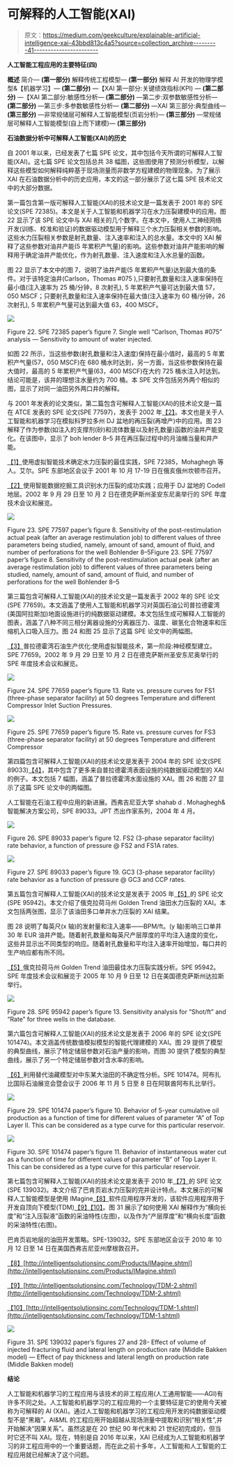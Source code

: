 # 可解释的人工智能(XAI)

> 原文：<https://medium.com/geekculture/explainable-artificial-intelligence-xai-43bbd813c4a5?source=collection_archive---------41----------------------->

**人工智能工程应用的主要特征(四)**

**概述**
简介— **(第一部分)**
解释传统工程模型— **(第一部分)**
解释 AI 开发的物理学模型&【机器学习】— **(第二部分)**
—【XAI 第一部分:关键绩效指标(KPI) — **(第二部分)**
—【XAI 第二部分:敏感性分析— **(第二部分)**
—第二步:双参数敏感性分析— **(第二部分)**
—第三步:多参数敏感性分析— **(第二部分)**
—XAI 第三部分:典型曲线— **(第三部分)**
—非常规储层可解释人工智能模型(页岩分析)— **(第三部分)**
—常规储层可解释人工智能模型(自上而下建模)— **(第三部分)**

**石油数据分析中可解释人工智能(XAI)的历史**

自 2001 年以来，已经发表了七篇 SPE 论文，其中包括今天所谓的可解释人工智能(XAI)。这七篇 SPE 论文包括总共 38 幅图，这些图使用了预测分析模型，以解释这些模型如何解释纯粹基于现场测量而非数学方程建模的物理现象。为了展示 XAI 在石油数据分析中的历史应用，本文的这一部分展示了这七篇 SPE 技术论文中的大部分数据。

第一篇包含第一版可解释人工智能(XAI)的技术论文是一篇发表于 2001 年的 SPE 论文(SPE 72385)。本文是关于人工智能和机器学习在水力压裂建模中的应用。图 22 显示了该 SPE 论文中与 XAI 相关的几个数字。在本文中，使用人工神经网络开发(训练、校准和验证)的数据驱动模型用于解释三个水力压裂相关参数的影响。这些水力压裂相关参数是射孔数量、注入速率和注入的总水量。本文中的 XAI 解释了这些参数对油井产能(5 年累积产气量)的影响。这些参数对油井产能影响的解释用于确定油井产能优化，作为射孔数量、注入速度和注入水总量的函数。

图 22 显示了本文中的图 7，说明了油井产能(5 年累积产气量)达到最大值的条件。对于该特定油井(Carlson，Thomas #075 ),只要射孔数量和注入速率保持在最小值(注入速率为 25 桶/分钟，8 次射孔), 5 年累积产气量可达到最大值 57，050 MSCF；只要射孔数量和注入速率保持在最大值(注入速率为 60 桶/分钟，26 次射孔), 5 年累积产气量可达到最大值 63，400 MSCF。

![](img/193acb1131180fdcf42e7fe25844ced2.png)

Figure 22\. SPE 72385 paper’s figure 7\. Single well “Carlson, Thomas #075” analysis — Sensitivity to amount of water injected.

如图 22 所示，当这些参数(射孔数量和注入速度)保持在最小值时，最高的 5 年累积产气量(57，050 MSCF)在 680 桶水时达到，另一方面，当这些参数保持在最大值时，最高的 5 年累积产气量(63，400 MSCF)在大约 725 桶水注入时达到。结论可能是，该井的理想注水量约为 700 桶。本 SPE 文件包括另外两个相似的图，显示了对同一油田另外两口井的解释。

与 2001 年发表的论文类似，第二篇包含可解释人工智能(XAI)的技术论文是一篇在 ATCE 发表的 SPE 论文(SPE 77597)，发表于 2002 年[【2】](#_ftn2)。本文也是关于人工智能和机器学习在模拟科罗拉多州 DJ 盆地的再压裂(再增产)中的应用。图 23 解释了作为参数(如注入的支撑剂(砂)和流体数量以及射孔数量)函数的油井产能变化。在该图中，显示了 boh lender 8–5 井在再压裂过程中的月油桶当量和井产能。

[【1】](#_ftnref1)使用虚拟智能技术确定水力压裂的最佳实践，SPE 72385，Mohaghegh 等人。艾尔。SPE 东部地区会议于 2001 年 10 月 17-19 日在俄亥俄州坎顿市召开。

[【2】](#_ftnref2)使用智能数据挖掘工具识别水力压裂的成功实践；应用于 DJ 盆地的 Codell 地层。2002 年 9 月 29 日至 10 月 2 日在德克萨斯州圣安东尼奥举行的 SPE 年度技术会议和展览。

![](img/89689d79e9af9516e5d630316060950a.png)

Figure 23\. SPE 77597 paper’s figure 8\. Sensitivity of the post-restimulation actual peak (after an average restimulation job) to different values of three parameters being studied, namely, amount of sand, amount of fluid, and number of perforations for the well Bohlender 8–5Figure 23\. SPE 77597 paper’s figure 8\. Sensitivity of the post-restimulation actual peak (after an average restimulation job) to different values of three parameters being studied, namely, amount of sand, amount of fluid, and number of perforations for the well Bohlender 8–5

第三篇包含可解释人工智能(XAI)的技术论文是一篇发表于 2002 年的 SPE 论文(SPE 77659)。本文涵盖了使用人工智能和机器学习对英国石油公司普拉德霍湾(美国阿拉斯加)地面设施进行的纯数据驱动建模。本文包括生成可解释人工智能的图表，涵盖了八种不同三相分离器设施的分离器压力、温度、碳氢化合物速率和压缩机入口吸入压力。图 24 和图 25 显示了这篇 SPE 论文中的两幅图。

[【3】](#_ftnref1)普拉德霍湾石油生产优化:使用虚拟智能技术，第一阶段:神经模型建立。SPE 77659。2002 年 9 月 29 日至 10 月 2 日在德克萨斯州圣安东尼奥举行的 SPE 年度技术会议和展览。

![](img/4e804dcf4aa50254904fb35e2283635b.png)

Figure 24\. SPE 77659 paper’s figure 13\. Rate vs. pressure curves for FS1 (three-phase separator facility) at 50 degrees Temperature and different Compressor Inlet Suction Pressures.

![](img/4ec9f3624304d01344dfca5034d8d59d.png)

Figure 25\. SPE 77659 paper’s figure 15\. Rate vs. pressure curves for FS3 (three-phase separator facility) at 50 degrees Temperature and different Compressor

第四篇包含可解释人工智能(XAI)的技术论文是发表于 2004 年的 SPE 论文(SPE 89033)[【4】](#_ftn1)，其中包含了更多来自普拉德霍湾表面设施的纯数据驱动模型的 XAI 的例子。本文包括 7 幅图，涵盖了普拉德霍湾水面设施的 XAI。图 26 和图 27 显示了这篇 SPE 论文中的两幅图。

人工智能在石油工程中应用的新进展。西弗吉尼亚大学 shahab d . Mohaghegh&智能解决方案公司，SPE 89033。JPT 杰出作家系列，2004 年 4 月。

![](img/d914272dd043e2de769952ddca8d48d1.png)

Figure 26\. SPE 89033 paper’s figure 12\. FS2 (3-phase separator facility) rate behavior, a function of pressure @ FS2 and FS1A rates.

![](img/3df41df169e2d5fdc5e38295a9b4a8a1.png)

Figure 27\. SPE 89033 paper’s figure 19\. GC3 (3-phase separator facility) rate behavior as a function of pressure @ GC3 and CCP rates.

第五篇包含可解释人工智能(XAI)的技术论文是发表于 2005 年[【5】](#_ftn1)的 SPE 论文(SPE 95942)。本文介绍了俄克拉荷马州 Golden Trend 油田水力压裂的 XAI。本文包括两张图，显示了该油田多口单井水力压裂的 XAI 结果。

图 28 说明了每英尺(x 轴)的发射量和注入速率——BPM/ft。(y 轴)影响三口单井 30 年 EUR 油井产能。随着射孔数量和每英尺产层厚度的平均注入速度的变化，这些井显示出不同类型的响应。随着射孔数量和平均注入速率开始增加，每口井的生产响应都有所不同。

[【5】](#_ftnref1)俄克拉荷马州 Golden Trend 油田最佳水力压裂实践分析。SPE 95942。SPE 年度技术会议和展览于 2005 年 10 月 9 日至 12 日在美国德克萨斯州达拉斯举行。

![](img/af33d7b45eca807889cce9cfea37ebf3.png)

Figure 28\. SPE 95942 paper’s figure 13\. Sensitivity analysis for “Shot/ft” and “Rate” for three wells in the database.

第六篇包含可解释人工智能(XAI)的技术论文是发表于 2006 年的 SPE 论文(SPE 101474)。本文涵盖传统数值模拟模型的智能代理建模的 XAI。图 29 提供了模型的典型曲线，展示了特定储层参数对石油产量的影响，而图 30 提供了模型的典型曲线，展示了另一个特定储层参数对含水率的影响。

[【6】](#_ftnref1)利用替代油藏模型对中东某大油田的不确定性分析。SPE 101474。阿布扎比国际石油展览会暨会议于 2006 年 11 月 5 日至 8 日在阿联酋阿布扎比举行。

![](img/1a6a5b2aa8e308078e785b85303e3ffb.png)

Figure 29\. SPE 101474 paper’s figure 10\. Behavior of 5-year cumulative oil production as a function of time for different values of parameter “A” of Top Layer II. This can be considered as a type curve for this particular reservoir.

![](img/2691f3cf71dc9b77ce1456481f997a4a.png)

Figure 30\. SPE 101474 paper’s figure 11\. Behavior of instantaneous water cut as a function of time for different values of parameter “B” of Top Layer II. This can be considered as a type curve for this particular reservoir.

第七篇包含可解释人工智能(XAI)的技术论文是发表于 2010 年[【7】](#_ftn1)的 SPE 论文(SPE 139032)。本文介绍了巴肯页岩水力压裂的完井设计特点。本文展示的可解释人工智能模型是使用 IMagine[【8】](#_ftn2)软件应用程序开发的，该软件应用程序用于开发自顶向下模型(TDM)[【9】](#_ftn3)[【10】](#_ftn4)。图 31 展示了如何使用 XAI 解释作为“横向长度”和“注入压裂液”函数的采油特性(左图)，以及作为“产层厚度”和“横向长度”函数的采油特性(右图)。

巴肯页岩地层的油田开发策略。SPE-139032。SPE 东部地区会议于 2010 年 10 月 12 日至 14 日在美国西弗吉尼亚州摩根敦召开。

[【8】](#_ftnref2)[http://intelligentsolutionsinc.com/Products/IMagine.shtml](http://intelligentsolutionsinc.com/Products/IMagine.shtml)

[【9】](#_ftnref3)[http://intelligentsolutionsinc.com/Technology/TDM-2.shtml](http://intelligentsolutionsinc.com/Technology/TDM-2.shtml)

[【10】](#_ftnref4)[http://intelligentsolutionsinc.com/Technology/TDM-1.shtml](http://intelligentsolutionsinc.com/Technology/TDM-1.shtml)

![](img/07292d07b6c7949d968364bd5e8bcf60.png)

Figure 31\. SPE 139032 paper’s figures 27 and 28- Effect of volume of injected fracturing fluid and lateral length on production rate (Middle Bakken model) — Effect of pay thickness and lateral length on production rate (Middle Bakken model)

**结论**

人工智能和机器学习的工程应用与该技术的非工程应用(人工通用智能——AGI)有许多不同之处。人工智能和机器学习的工程应用的一个主要特征是它的使用今天被称为可解释的 AI (XAI)。通过人工智能和机器学习的工程应用开发的纯数据驱动模型不是“黑箱”。AI&ML 的工程应用开始超越从现场测量中提取和识别“相关性”,并开始解决“因果关系”。虽然这是在 20 世纪 90 年代末和 21 世纪初完成的，但当时它还不叫 XAI。现在，特别是自 2016 年以来，XAI 已经成为人工智能和机器学习的非工程应用中的一个重要话题，而在此之前十多年，人工智能和人工智能的工程应用就已经解决了这个问题。